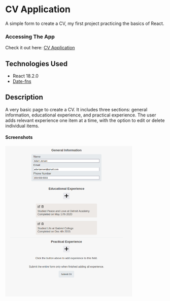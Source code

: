 # CV Application

A simple form to create a CV, my first project practicing the basics of React.

### Accessing The App

Check it out here: [CV Application](https://technikka.github.io/CvApplication/)


## Technologies Used

* React 18.2.0
* [Date-fns](https://github.com/date-fns/date-fns)


## Description

A very basic page to create a CV. It includes three sections: general information, educational experience, and practical experience. The user adds relevant experience one item at a time, with the option to edit or delete individual items.

#### Screenshots

<img src="/public/screenshot.png" alt="Screenshot of CV Application" title="Screenshot of CV Application" width="400px">